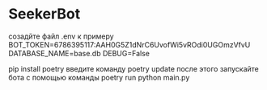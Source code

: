 # SeekerBot
созадйте файл .env
к примеру
BOT_TOKEN=6786395117:AAH0G5Z1dNrC6UvofWi5vROdi0UGOmzVfvU
DATABASE_NAME=base.db
DEBUG=False

pip install poetry
введите команду poetry update
после этого запускайте бота с помощью команды poetry run python main.py

